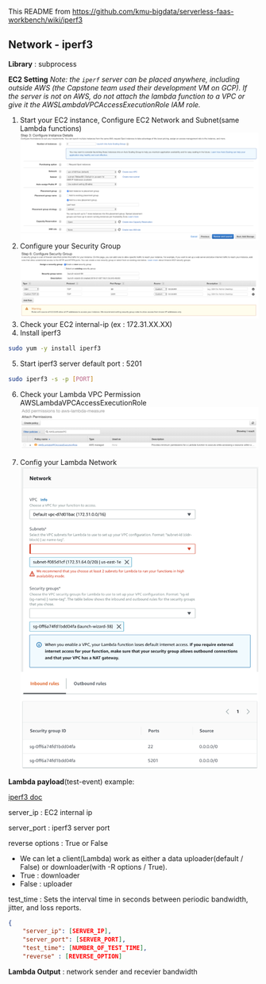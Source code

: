This README from https://github.com/kmu-bigdata/serverless-faas-workbench/wiki/iperf3
## Network - iperf3

**Library** : subprocess

**EC2 Setting**
_Note: the `iperf` server can be placed anywhere, including outside AWS (the Capstone team used their development VM on GCP). If the server is not on AWS, do not attach the lambda function to a VPC or give it the AWSLambdaVPCAccessExecutionRole IAM role._

1. Start your EC2 instance, Configure EC2 Network and Subnet(same Lambda functions)
![image](images/1-instance-settings.png)
2. Configure your Security Group
![image](images/2-sg-settings.png)
3. Check your EC2 internal-ip (ex : 172.31.XX.XX)
4. Install iperf3
```bash
sudo yum -y install iperf3
```
5. Start iperf3 server
default port : 5201
```bash
sudo iperf3 -s -p [PORT]
```
6. Check your Lambda VPC Permission
AWSLambdaVPCAccessExecutionRole
![image](images/6-vpc-permissions.png)

7. Config your Lambda Network
![image](images/7-lambda-network.png)


**Lambda payload**(test-event) example:

[iperf3 doc](https://iperf.fr/iperf-doc.php)

server_ip : EC2 internal ip 

server_port : iperf3 server port

reverse options : True or False
 - We can let a client(Lambda) work as either a data uploader(default / False) or downloader(with -R options / True).
 - True : downloader
 - False : uploader

test_time : Sets the interval time in seconds between periodic bandwidth, jitter, and loss reports. 

```json
{
    "server_ip": [SERVER_IP],
    "server_port": [SERVER_PORT],
    "test_time": [NUMBER_OF_TEST_TIME],
    "reverse" : [REVERSE_OPTION] 
```

**Lambda Output** : network sender and recevier bandwidth
